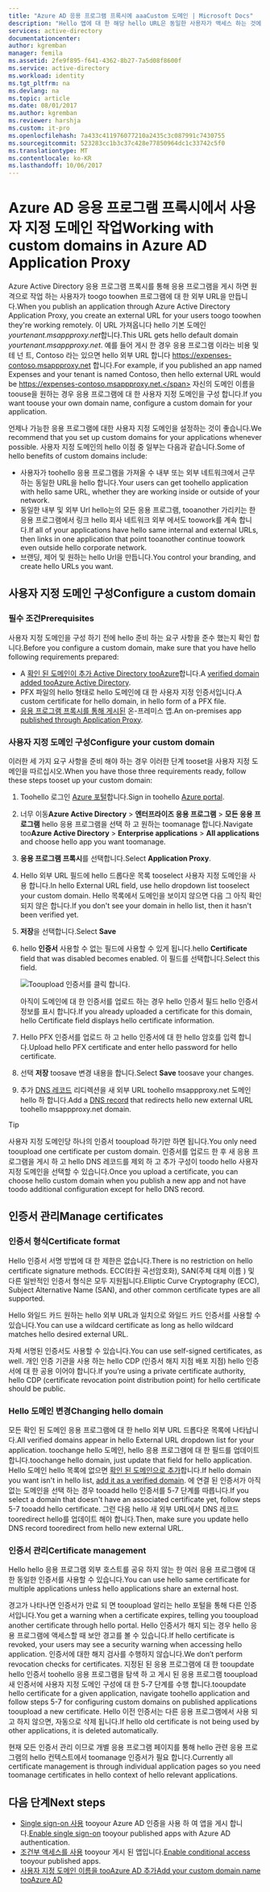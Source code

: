 ```yaml
---
title: "Azure AD 응용 프로그램 프록시에 aaaCustom 도메인 | Microsoft Docs"
description: "Hello 앱에 대 한 해당 hello URL은 동일한 사용자가 액세스 하는 것에 관계 없이 hello Azure AD 응용 프로그램 프록시에 사용자 지정 도메인을 관리 합니다."
services: active-directory
documentationcenter: 
author: kgremban
manager: femila
ms.assetid: 2fe9f895-f641-4362-8b27-7a5d08f8600f
ms.service: active-directory
ms.workload: identity
ms.tgt_pltfrm: na
ms.devlang: na
ms.topic: article
ms.date: 08/01/2017
ms.author: kgremban
ms.reviewer: harshja
ms.custom: it-pro
ms.openlocfilehash: 7a433c411976077210a2435c3c087991c7430755
ms.sourcegitcommit: 523283cc1b3c37c428e77850964dc1c33742c5f0
ms.translationtype: MT
ms.contentlocale: ko-KR
ms.lasthandoff: 10/06/2017
---
```

# <a name="working-with-custom-domains-in-azure-ad-application-proxy"></a><span data-ttu-id="8fd80-103">Azure AD 응용 프로그램 프록시에서 사용자 지정 도메인 작업</span><span class="sxs-lookup"><span data-stu-id="8fd80-103">Working with custom domains in Azure AD Application Proxy</span></span>

<span data-ttu-id="8fd80-104">Azure Active Directory 응용 프로그램 프록시를 통해 응용 프로그램을 게시 하면 원격으로 작업 하는 사용자가 toogo toowhen 프로그램에 대 한 외부 URL을 만듭니다.</span><span class="sxs-lookup"><span data-stu-id="8fd80-104">When you publish an application through Azure Active Directory Application Proxy, you create an external URL for your users toogo toowhen they're working remotely.</span></span> <span data-ttu-id="8fd80-105">이 URL 가져옵니다 hello 기본 도메인 *yourtenant.msappproxy.net*합니다.</span><span class="sxs-lookup"><span data-stu-id="8fd80-105">This URL gets hello default domain *yourtenant.msappproxy.net*.</span></span> <span data-ttu-id="8fd80-106">예를 들어 게시 한 경우 응용 프로그램 이라는 비용 및 테 넌 트, Contoso 라는 있으면 hello 외부 URL 합니다 https://expenses-contoso.msappproxy.net 합니다.</span><span class="sxs-lookup"><span data-stu-id="8fd80-106">For example, if you published an app named Expenses and your tenant is named Contoso, then hello external URL would be https://expenses-contoso.msappproxy.net.</span></span> <span data-ttu-id="8fd80-107">자신의 도메인 이름을 toouse을 원하는 경우 응용 프로그램에 대 한 사용자 지정 도메인을 구성 합니다.</span><span class="sxs-lookup"><span data-stu-id="8fd80-107">If you want toouse your own domain name, configure a custom domain for your application.</span></span> 

<span data-ttu-id="8fd80-108">언제나 가능한 응용 프로그램에 대한 사용자 지정 도메인을 설정하는 것이 좋습니다.</span><span class="sxs-lookup"><span data-stu-id="8fd80-108">We recommend that you set up custom domains for your applications whenever possible.</span></span> <span data-ttu-id="8fd80-109">사용자 지정 도메인의 hello 이점 중 일부는 다음과 같습니다.</span><span class="sxs-lookup"><span data-stu-id="8fd80-109">Some of hello benefits of custom domains include:</span></span>

- <span data-ttu-id="8fd80-110">사용자가 toohello 응용 프로그램을 가져올 수 내부 또는 외부 네트워크에서 근무 하는 동일한 URL을 hello 합니다.</span><span class="sxs-lookup"><span data-stu-id="8fd80-110">Your users can get toohello application with hello same URL, whether they are working inside or outside of your network.</span></span>
- <span data-ttu-id="8fd80-111">동일한 내부 및 외부 Url hello는의 모든 응용 프로그램, tooanother 가리키는 한 응용 프로그램에서 링크 hello 회사 네트워크 외부 에서도 toowork를 계속 합니다.</span><span class="sxs-lookup"><span data-stu-id="8fd80-111">If all of your applications have hello same internal and external URLs, then links in one application that point tooanother continue toowork even outside hello corporate network.</span></span> 
- <span data-ttu-id="8fd80-112">브랜딩, 제어 및 원하는 hello Url을 만듭니다.</span><span class="sxs-lookup"><span data-stu-id="8fd80-112">You control your branding, and create hello URLs you want.</span></span> 


## <a name="configure-a-custom-domain"></a><span data-ttu-id="8fd80-113">사용자 지정 도메인 구성</span><span class="sxs-lookup"><span data-stu-id="8fd80-113">Configure a custom domain</span></span>

### <a name="prerequisites"></a><span data-ttu-id="8fd80-114">필수 조건</span><span class="sxs-lookup"><span data-stu-id="8fd80-114">Prerequisites</span></span>

<span data-ttu-id="8fd80-115">사용자 지정 도메인을 구성 하기 전에 hello 준비 하는 요구 사항을 준수 했는지 확인 합니다.</span><span class="sxs-lookup"><span data-stu-id="8fd80-115">Before you configure a custom domain, make sure that you have hello following requirements prepared:</span></span> 
- <span data-ttu-id="8fd80-116">A [확인 된 도메인이 추가 Active Directory tooAzure](active-directory-domains-add-azure-portal.md)합니다.</span><span class="sxs-lookup"><span data-stu-id="8fd80-116">A [verified domain added tooAzure Active Directory](active-directory-domains-add-azure-portal.md).</span></span>
- <span data-ttu-id="8fd80-117">PFX 파일의 hello 형태로 hello 도메인에 대 한 사용자 지정 인증서입니다.</span><span class="sxs-lookup"><span data-stu-id="8fd80-117">A custom certificate for hello domain, in hello form of a PFX file.</span></span> 
- <span data-ttu-id="8fd80-118">[응용 프로그램 프록시를 통해 게시된](application-proxy-publish-azure-portal.md) 온-프레미스 앱.</span><span class="sxs-lookup"><span data-stu-id="8fd80-118">An on-premises app [published through Application Proxy](application-proxy-publish-azure-portal.md).</span></span>

### <a name="configure-your-custom-domain"></a><span data-ttu-id="8fd80-119">사용자 지정 도메인 구성</span><span class="sxs-lookup"><span data-stu-id="8fd80-119">Configure your custom domain</span></span>

<span data-ttu-id="8fd80-120">이러한 세 가지 요구 사항을 준비 해야 하는 경우 이러한 단계 tooset을 사용자 지정 도메인을 따르십시오.</span><span class="sxs-lookup"><span data-stu-id="8fd80-120">When you have those three requirements ready, follow these steps tooset up your custom domain:</span></span>

1. <span data-ttu-id="8fd80-121">Toohello 로그인 [Azure 포털](https://portal.azure.com)합니다.</span><span class="sxs-lookup"><span data-stu-id="8fd80-121">Sign in toohello [Azure portal](https://portal.azure.com).</span></span>
2. <span data-ttu-id="8fd80-122">너무 이동**Azure Active Directory** > **엔터프라이즈 응용 프로그램** > **모든 응용 프로그램** hello 응용 프로그램을 선택 하 고 원하는 toomanage 합니다.</span><span class="sxs-lookup"><span data-stu-id="8fd80-122">Navigate too**Azure Active Directory** > **Enterprise applications** > **All applications** and choose hello app you want toomanage.</span></span>
3. <span data-ttu-id="8fd80-123">**응용 프로그램 프록시**를 선택합니다.</span><span class="sxs-lookup"><span data-stu-id="8fd80-123">Select **Application Proxy**.</span></span> 
4. <span data-ttu-id="8fd80-124">Hello 외부 URL 필드에 hello 드롭다운 목록 tooselect 사용자 지정 도메인을 사용 합니다.</span><span class="sxs-lookup"><span data-stu-id="8fd80-124">In hello External URL field, use hello dropdown list tooselect your custom domain.</span></span> <span data-ttu-id="8fd80-125">Hello 목록에서 도메인을 보이지 않으면 다음 그 아직 확인 되지 않은 합니다.</span><span class="sxs-lookup"><span data-stu-id="8fd80-125">If you don't see your domain in hello list, then it hasn't been verified yet.</span></span> 
5. <span data-ttu-id="8fd80-126">**저장**을 선택합니다.</span><span class="sxs-lookup"><span data-stu-id="8fd80-126">Select **Save**</span></span>
5. <span data-ttu-id="8fd80-127">hello **인증서** 사용할 수 없는 필드에 사용할 수 있게 됩니다.</span><span class="sxs-lookup"><span data-stu-id="8fd80-127">hello **Certificate** field that was disabled becomes enabled.</span></span> <span data-ttu-id="8fd80-128">이 필드를 선택합니다.</span><span class="sxs-lookup"><span data-stu-id="8fd80-128">Select this field.</span></span> 

   ![Tooupload 인증서를 클릭 합니다.](./media/active-directory-application-proxy-custom-domains/certificate.png)

   <span data-ttu-id="8fd80-130">아직이 도메인에 대 한 인증서를 업로드 하는 경우 hello 인증서 필드 hello 인증서 정보를 표시 합니다.</span><span class="sxs-lookup"><span data-stu-id="8fd80-130">If you already uploaded a certificate for this domain, hello Certificate field displays hello certificate information.</span></span> 

6. <span data-ttu-id="8fd80-131">Hello PFX 인증서를 업로드 하 고 hello 인증서에 대 한 hello 암호를 입력 합니다.</span><span class="sxs-lookup"><span data-stu-id="8fd80-131">Upload hello PFX certificate and enter hello password for hello certificate.</span></span> 
7. <span data-ttu-id="8fd80-132">선택 **저장** toosave 변경 내용을 합니다.</span><span class="sxs-lookup"><span data-stu-id="8fd80-132">Select **Save** toosave your changes.</span></span> 
8. <span data-ttu-id="8fd80-133">추가 [DNS 레코드](../dns/dns-operations-recordsets-portal.md) 리디렉션을 새 외부 URL toohello msappproxy.net 도메인 hello 하 합니다.</span><span class="sxs-lookup"><span data-stu-id="8fd80-133">Add a [DNS record](../dns/dns-operations-recordsets-portal.md) that redirects hello new external URL toohello msappproxy.net domain.</span></span> 

>[!TIP] 
><span data-ttu-id="8fd80-134">사용자 지정 도메인당 하나의 인증서 tooupload 하기만 하면 됩니다.</span><span class="sxs-lookup"><span data-stu-id="8fd80-134">You only need tooupload one certificate per custom domain.</span></span> <span data-ttu-id="8fd80-135">인증서를 업로드 한 후 새 응용 프로그램을 게시 하 고 hello DNS 레코드를 제외 하 고 추가 구성이 toodo hello 사용자 지정 도메인을 선택할 수 있습니다.</span><span class="sxs-lookup"><span data-stu-id="8fd80-135">Once you upload a certificate, you can choose hello custom domain when you publish a new app and not have toodo additional configuration except for hello DNS record.</span></span> 

## <a name="manage-certificates"></a><span data-ttu-id="8fd80-136">인증서 관리</span><span class="sxs-lookup"><span data-stu-id="8fd80-136">Manage certificates</span></span>

### <a name="certificate-format"></a><span data-ttu-id="8fd80-137">인증서 형식</span><span class="sxs-lookup"><span data-stu-id="8fd80-137">Certificate format</span></span>
<span data-ttu-id="8fd80-138">Hello 인증서 서명 방법에 대 한 제한은 없습니다.</span><span class="sxs-lookup"><span data-stu-id="8fd80-138">There is no restriction on hello certificate signature methods.</span></span> <span data-ttu-id="8fd80-139">ECC(타원 곡선암호화), SAN(주체 대체 이름 ) 및 다른 일반적인 인증서 형식은 모두 지원됩니다.</span><span class="sxs-lookup"><span data-stu-id="8fd80-139">Elliptic Curve Cryptography (ECC), Subject Alternative Name (SAN), and other common certificate types are all supported.</span></span> 

<span data-ttu-id="8fd80-140">Hello 와일드 카드 원하는 hello 외부 URL과 일치으로 와일드 카드 인증서를 사용할 수 있습니다.</span><span class="sxs-lookup"><span data-stu-id="8fd80-140">You can use a wildcard certificate as long as hello wildcard matches hello desired external URL.</span></span> 

<span data-ttu-id="8fd80-141">자체 서명된 인증서도 사용할 수 있습니다.</span><span class="sxs-lookup"><span data-stu-id="8fd80-141">You can use self-signed certificates, as well.</span></span> <span data-ttu-id="8fd80-142">개인 인증 기관을 사용 하는 hello CDP (인증서 해지 지점 배포 지점) hello 인증서에 대 한 공용 이어야 합니다.</span><span class="sxs-lookup"><span data-stu-id="8fd80-142">If you’re using a private certificate authority, hello CDP (certificate revocation point distribution point) for hello certificate should be public.</span></span>

### <a name="changing-hello-domain"></a><span data-ttu-id="8fd80-143">Hello 도메인 변경</span><span class="sxs-lookup"><span data-stu-id="8fd80-143">Changing hello domain</span></span>
<span data-ttu-id="8fd80-144">모든 확인 된 도메인 응용 프로그램에 대 한 hello 외부 URL 드롭다운 목록에 나타납니다.</span><span class="sxs-lookup"><span data-stu-id="8fd80-144">All verified domains appear in hello External URL dropdown list for your application.</span></span> <span data-ttu-id="8fd80-145">toochange hello 도메인, hello 응용 프로그램에 대 한 필드를 업데이트 합니다.</span><span class="sxs-lookup"><span data-stu-id="8fd80-145">toochange hello domain, just update that field for hello application.</span></span> <span data-ttu-id="8fd80-146">Hello 도메인 hello 목록에 없으면 [확인 된 도메인으로 추가](active-directory-domains-add-azure-portal.md)합니다.</span><span class="sxs-lookup"><span data-stu-id="8fd80-146">If hello domain you want isn't in hello list, [add it as a verified domain](active-directory-domains-add-azure-portal.md).</span></span> <span data-ttu-id="8fd80-147">에 연결 된 인증서가 아직 없는 도메인을 선택 하는 경우 tooadd hello 인증서를 5-7 단계를 따릅니다.</span><span class="sxs-lookup"><span data-stu-id="8fd80-147">If you select a domain that doesn't have an associated certificate yet, follow steps 5-7 tooadd hello certificate.</span></span> <span data-ttu-id="8fd80-148">그런 다음 hello 새 외부 URL에서 DNS 레코드 tooredirect hello를 업데이트 해야 합니다.</span><span class="sxs-lookup"><span data-stu-id="8fd80-148">Then, make sure you update hello DNS record tooredirect from hello new external URL.</span></span> 

### <a name="certificate-management"></a><span data-ttu-id="8fd80-149">인증서 관리</span><span class="sxs-lookup"><span data-stu-id="8fd80-149">Certificate management</span></span>
<span data-ttu-id="8fd80-150">Hello hello 응용 프로그램 외부 호스트를 공유 하지 않는 한 여러 응용 프로그램에 대 한 동일한 인증서를 사용할 수 있습니다.</span><span class="sxs-lookup"><span data-stu-id="8fd80-150">You can use hello same certificate for multiple applications unless hello applications share an external host.</span></span> 

<span data-ttu-id="8fd80-151">경고가 나타나면 인증서가 만료 되 면 tooupload 알리는 hello 포털을 통해 다른 인증서입니다.</span><span class="sxs-lookup"><span data-stu-id="8fd80-151">You get a warning when a certificate expires, telling you tooupload another certificate through hello portal.</span></span> <span data-ttu-id="8fd80-152">Hello 인증서가 해지 되는 경우 hello 응용 프로그램에 액세스할 때 보안 경고를 볼 수 있습니다.</span><span class="sxs-lookup"><span data-stu-id="8fd80-152">If hello certificate is revoked, your users may see a security warning when accessing hello application.</span></span> <span data-ttu-id="8fd80-153">인증서에 대한 해지 검사를 수행하지 않습니다.</span><span class="sxs-lookup"><span data-stu-id="8fd80-153">We don’t perform revocation checks for certificates.</span></span>  <span data-ttu-id="8fd80-154">지정된 된 응용 프로그램에 대 한 tooupdate hello 인증서 toohello 응용 프로그램을 탐색 하 고 게시 된 응용 프로그램 tooupload 새 인증서에 사용자 지정 도메인 구성에 대 한 5-7 단계를 수행 합니다.</span><span class="sxs-lookup"><span data-stu-id="8fd80-154">tooupdate hello certificate for a given application, navigate toohello application and follow steps 5-7 for configuring custom domains on published applications tooupload a new certificate.</span></span> <span data-ttu-id="8fd80-155">Hello 이전 인증서는 다른 응용 프로그램에서 사용 되 고 하지 않으면, 자동으로 삭제 됩니다.</span><span class="sxs-lookup"><span data-stu-id="8fd80-155">If hello old certificate is not being used by other applications, it is deleted automatically.</span></span> 

<span data-ttu-id="8fd80-156">현재 모든 인증서 관리 이므로 개별 응용 프로그램 페이지를 통해 hello 관련 응용 프로그램의 hello 컨텍스트에서 toomanage 인증서가 필요 합니다.</span><span class="sxs-lookup"><span data-stu-id="8fd80-156">Currently all certificate management is through individual application pages so you need toomanage certificates in hello context of hello relevant applications.</span></span> 

## <a name="next-steps"></a><span data-ttu-id="8fd80-157">다음 단계</span><span class="sxs-lookup"><span data-stu-id="8fd80-157">Next steps</span></span>
* <span data-ttu-id="8fd80-158">[Single sign-on 사용](active-directory-application-proxy-sso-using-kcd.md) tooyour Azure AD 인증을 사용 하 여 앱을 게시 합니다.</span><span class="sxs-lookup"><span data-stu-id="8fd80-158">[Enable single sign-on](active-directory-application-proxy-sso-using-kcd.md) tooyour published apps with Azure AD authentication.</span></span>
* <span data-ttu-id="8fd80-159">[조건부 액세스를 사용](active-directory-application-proxy-conditional-access.md) tooyour 게시 된 앱입니다.</span><span class="sxs-lookup"><span data-stu-id="8fd80-159">[Enable conditional access](active-directory-application-proxy-conditional-access.md) tooyour published apps.</span></span>
* [<span data-ttu-id="8fd80-160">사용자 지정 도메인 이름을 tooAzure AD 추가</span><span class="sxs-lookup"><span data-stu-id="8fd80-160">Add your custom domain name tooAzure AD</span></span>](active-directory-domains-add-azure-portal.md)


